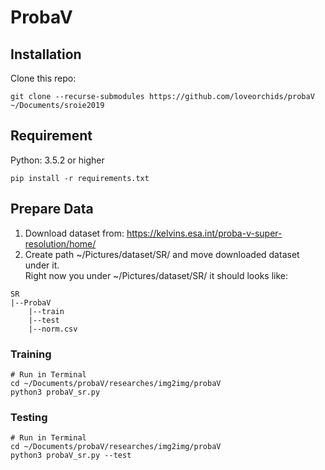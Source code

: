 # ProbaV


## Installation
Clone this repo:
```
git clone --recurse-submodules https://github.com/loveorchids/probaV ~/Documents/sroie2019
```

## Requirement
Python:  3.5.2 or higher
```
pip install -r requirements.txt
```


## Prepare Data
1. Download dataset from: https://kelvins.esa.int/proba-v-super-resolution/home/
2. Create path ~/Pictures/dataset/SR/ and move downloaded dataset under it. <br />
Right now you under ~/Pictures/dataset/SR/ it should looks like:
```
SR
|--ProbaV
    |--train
    |--test
    |--norm.csv
```

### Training
```
# Run in Terminal
cd ~/Documents/probaV/researches/img2img/probaV
python3 probaV_sr.py
```


### Testing
```
# Run in Terminal
cd ~/Documents/probaV/researches/img2img/probaV
python3 probaV_sr.py --test
```
